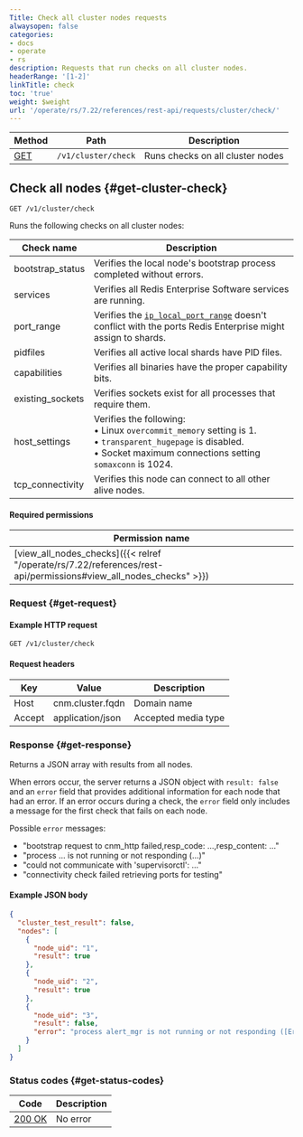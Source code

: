 ```yaml
---
Title: Check all cluster nodes requests
alwaysopen: false
categories:
- docs
- operate
- rs
description: Requests that run checks on all cluster nodes.
headerRange: '[1-2]'
linkTitle: check
toc: 'true'
weight: $weight
url: '/operate/rs/7.22/references/rest-api/requests/cluster/check/'
---
```


| Method | Path | Description |
|--------|------|-------------|
| [GET](#get-cluster-check) | `/v1/cluster/check` | Runs checks on all cluster nodes |

## Check all nodes {#get-cluster-check}

	GET /v1/cluster/check

Runs the following checks on all cluster nodes:

| Check name | Description |
|-----------|-------------|
| bootstrap_status | Verifies the local node's bootstrap process completed without errors. |
| services | Verifies all Redis Enterprise Software services are running. |
| port_range | Verifies the [`ip_local_port_range`](https://www.kernel.org/doc/html/latest/networking/ip-sysctl.html) doesn't conflict with the ports Redis Enterprise might assign to shards. |
| pidfiles | Verifies all active local shards have PID files. |
| capabilities | Verifies all binaries have the proper capability bits. |
| existing_sockets | Verifies sockets exist for all processes that require them. |
| host_settings | Verifies the following:<br />• Linux `overcommit_memory` setting is 1.<br />• `transparent_hugepage` is disabled.<br />• Socket maximum connections setting `somaxconn` is 1024. |
| tcp_connectivity | Verifies this node can connect to all other alive nodes. |

#### Required permissions

| Permission name |
|-----------------|
| [view_all_nodes_checks]({{< relref "/operate/rs/7.22/references/rest-api/permissions#view_all_nodes_checks" >}}) |

### Request {#get-request} 

#### Example HTTP request

	GET /v1/cluster/check


#### Request headers

| Key | Value | Description |
|-----|-------|-------------|
| Host | cnm.cluster.fqdn | Domain name |
| Accept | application/json | Accepted media type |


### Response {#get-response} 

Returns a JSON array with results from all nodes.

When errors occur, the server returns a JSON object with `result: false` and an `error` field that provides additional information for each node that had an error. If an error occurs during a check, the `error` field only includes a message for the first check that fails on each node.

Possible `error` messages:

- "bootstrap request to cnm_http failed,resp_code: ...,resp_content: ..."
- "process ... is not running or not responding (...)"
- "could not communicate with 'supervisorctl': ..."
- "connectivity check failed retrieving ports for testing"

#### Example JSON body

```json
{
  "cluster_test_result": false,
  "nodes": [
    {
      "node_uid": "1",
      "result": true
    },
    {
      "node_uid": "2",
      "result": true
    },
    {
      "node_uid": "3",
      "result": false,
      "error": "process alert_mgr is not running or not responding ([Errno 111] Connection refused)"
    }
  ]
}
```

### Status codes {#get-status-codes} 

| Code | Description |
|------|-------------|
| [200 OK](https://www.rfc-editor.org/rfc/rfc9110.html#name-200-ok) | No error |
